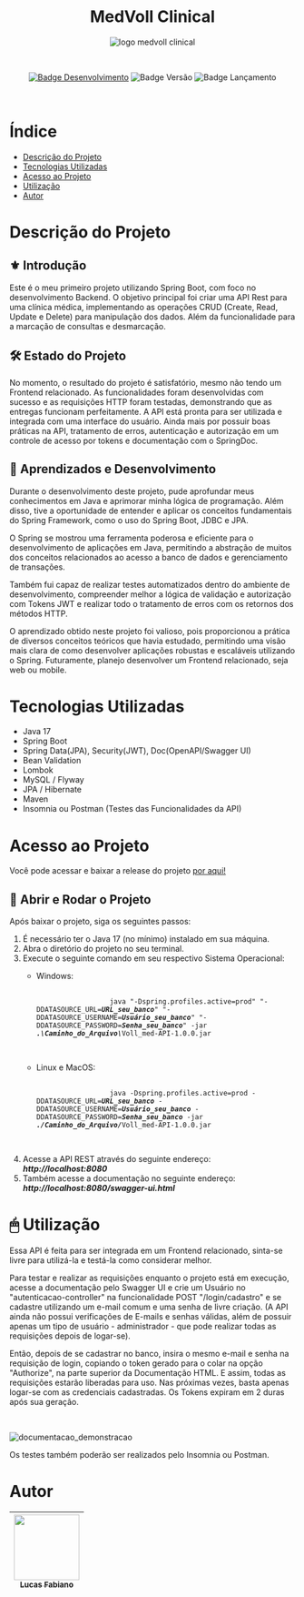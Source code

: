 <div align="center">

# MedVoll Clinical

![logo medvoll clinical](https://github.com/Luke-1207/Med.Voll_SpringBoot/assets/132922886/a3b876c1-8056-4ef5-8b85-54bbac566a7a)

<br>

[![Badge Desenvolvimento](https://img.shields.io/badge/status-release%20disponível-green)](https://github.com/Luke-1207/Med.Voll_SpringBoot/releases/tag/v1.0.1)
![Badge Versão](https://img.shields.io/badge/versão-v1.0.1-blue)
![Badge Lançamento](https://img.shields.io/badge/lançamento-agosto-blue)

<br>

</div>

# Índice 

* [Descrição do Projeto](#descricao-do-projeto)
* [Tecnologias Utilizadas](#tecnologias-utilizadas)
* [Acesso ao Projeto](#acesso-ao-projeto)
* [Utilização](#utilizacao)
* [Autor](#autor)

<h1><a name="descricao-do-projeto"</a> Descrição do Projeto </h1>

## ⚜ Introdução

<p>Este é o meu primeiro projeto utilizando Spring Boot, com foco no desenvolvimento Backend. O objetivo principal foi criar uma API Rest para uma clínica médica, implementando as operações CRUD (Create, Read, Update e Delete) para manipulação dos dados. Além da funcionalidade para a marcação de consultas e desmarcação.</p>

## 🛠 Estado do Projeto

<p>No momento, o resultado do projeto é satisfatório, mesmo não tendo um Frontend relacionado. As funcionalidades foram desenvolvidas com sucesso e as requisições HTTP foram testadas, demonstrando que as entregas funcionam perfeitamente. A API está pronta para ser utilizada e integrada com uma interface do usuário. Ainda mais por possuir boas práticas na API, tratamento de erros, autenticação e autorização em um controle de acesso por tokens e documentação com o SpringDoc.</p>

## 📕 Aprendizados e Desenvolvimento

<p>Durante o desenvolvimento deste projeto, pude aprofundar meus conhecimentos em Java e aprimorar minha lógica de programação. Além disso, tive a oportunidade de entender e aplicar os conceitos fundamentais do Spring Framework, como o uso do Spring Boot, JDBC e JPA.</p>
<p>O Spring se mostrou uma ferramenta poderosa e eficiente para o desenvolvimento de aplicações em Java, permitindo a abstração de muitos dos conceitos relacionados ao acesso a banco de dados e gerenciamento de transações.</p>
<p>Também fui capaz de realizar testes automatizados dentro do ambiente de desenvolvimento, compreender melhor a lógica de validação e autorização com Tokens JWT e realizar todo o tratamento de erros com os retornos dos métodos HTTP.</p>
<p>O aprendizado obtido neste projeto foi valioso, pois proporcionou a prática de diversos conceitos teóricos que havia estudado, permitindo uma visão mais clara de como desenvolver aplicações robustas e escaláveis utilizando o Spring. Futuramente, planejo desenvolver um Frontend relacionado, seja web ou mobile.</p>

<h1><a name="tecnologias-utilizadas"</a> Tecnologias Utilizadas </h1>

* Java 17
* Spring Boot
* Spring Data(JPA), Security(JWT), Doc(OpenAPI/Swagger UI)
* Bean Validation 
* Lombok
* MySQL / Flyway
* JPA / Hibernate
* Maven
* Insomnia ou Postman (Testes das Funcionalidades da API)


<h1><a name="acesso-ao-projeto"</a> Acesso ao Projeto </h1>

<p>Você pode acessar e baixar a release do projeto <a href="https://github.com/Luke-1207/Med.Voll_SpringBoot/releases/tag/v1.0.0">por aqui!</a></p>

## 🔘 Abrir e Rodar o Projeto

<p>Após baixar o projeto, siga os seguintes passos:</p>
<ol>
  <li>É necessário ter o Java 17 (no mínimo) instalado em sua máquina.</li>
  <li>Abra o diretório do projeto no seu terminal.</li>
  <li>Execute o seguinte comando em seu respectivo Sistema Operacional:</li>
      <ul>
        <li>Windows:</li>
              <pre>
              <code>
                  java "-Dspring.profiles.active=prod" "-DDATASOURCE_URL=<strong><em>URL_seu_banco</em></strong>" "-DDATASOURCE_USERNAME=<strong><em>Usuário_seu_banco</em></strong>" "-DDATASOURCE_PASSWORD=<strong><em>Senha_seu_banco</em></strong>" -jar <strong><em>.\Caminho_do_Arquivo\</em></strong>Voll_med-API-1.0.0.jar
              </code>
              </pre>
        <li>Linux e MacOS:</li>
              <pre>
              <code>
                  java -Dspring.profiles.active=prod -DDATASOURCE_URL=<strong><em>URL_seu_banco</em></strong> -DDATASOURCE_USERNAME=<strong><em>Usuário_seu_banco</em></strong> -DDATASOURCE_PASSWORD=<strong><em>Senha_seu_banco</em></strong> -jar <strong><em>./Caminho_do_Arquivo/</em></strong>Voll_med-API-1.0.0.jar
              </code>
              </pre>
      </ul>
  <li>Acesse a API REST através do seguinte endereço: <strong><em>http://localhost:8080</em></strong> </li>
  <li>Também acesse a documentação no seguinte endereço: <strong><em>http://localhost:8080/swagger-ui.html</em></strong> </li>
</ol>


<h1><a name="utilizacao"></a> 🖱 Utilização </h1>

<p>Essa API é feita para ser integrada em um Frontend relacionado, sinta-se livre para utilizá-la e testá-la como considerar melhor.</p>
<p>Para testar e realizar as requisições enquanto o projeto está em execução, acesse a documentação pelo Swagger UI e crie um Usuário no "autenticacao-controller" na funcionalidade POST "/login/cadastro" e se cadastre utilizando um e-mail comum e uma senha de livre criação. (A API ainda não possui verificações de E-mails e senhas válidas, além de possuir apenas um tipo de usuário - administrador - que pode realizar todas as requisições depois de logar-se).</p>
<p>Então, depois de se cadastrar no banco, insira o mesmo e-mail e senha na requisição de login, copiando o token gerado para o colar na opção "Authorize", na parte superior da Documentação HTML. E assim, todas as requisições estarão liberadas para uso. Nas próximas vezes, basta apenas logar-se com as credenciais cadastradas. Os Tokens expiram em 2 duras após sua geração.</p>

<br>

![documentacao_demonstracao](https://github.com/Luke-1207/Med.Voll_SpringBoot/assets/132922886/74b78cd5-61b1-4055-a563-8b26b9c613e2)

<p>Os testes também poderão ser realizados pelo Insomnia ou Postman.</p>

<h1><a name="autor"</a> Autor </h1>

| [<img loading="lazy" src="https://avatars.githubusercontent.com/u/132922886?v=4" width=115><br><sub>Lucas Fabiano</sub>](https://github.com/Luke-1207) |
| :---: | 

